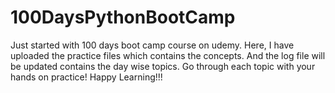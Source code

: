 # 100DaysPythonBootCamp
Just started with 100 days boot camp course on udemy.
Here, I have uploaded the practice files which contains the concepts.
And the log file will be updated contains the day wise topics.
Go through each topic with your hands on practice!
Happy Learning!!!
